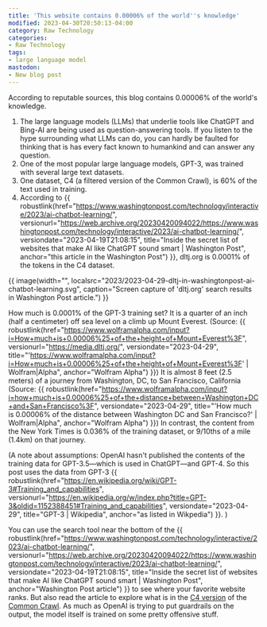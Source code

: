 ```yaml
---
title: 'This website contains 0.00006% of the world''s knowledge'
modified: 2023-04-30T20:50:13-04:00
category: Raw Technology
categories:
- Raw Technology
tags:
- large language model
mastodon:
- New blog post
---
```

According to reputable sources, this blog contains 0.00006% of the world's knowledge.

1. The large language models (LLMs) that underlie tools like ChatGPT and Bing-AI are being used as question-answering tools. If you listen to the hype surrounding what LLMs can do, you can hardly be faulted for thinking that is has every fact known to humankind and can answer any question.
1. One of the most popular large language models, GPT-3, was trained with several large text datasets. 
1. One dataset, C4 (a filtered version of the Common Crawl), is 60% of the text used in training. 
1. According to {{ robustlink(href="https://www.washingtonpost.com/technology/interactive/2023/ai-chatbot-learning/", versionurl="https://web.archive.org/20230420094022/https://www.washingtonpost.com/technology/interactive/2023/ai-chatbot-learning/", versiondate="2023-04-19T21:08:15", title="Inside the secret list of websites that make AI like ChatGPT sound smart | Washington Post", anchor="this article in the Washington Post") }}, dltj.org is 0.0001% of the tokens in the C4 dataset.

{{ image(width="", localsrc="2023/2023-04-29-dltj-in-washingtonpost-ai-chatbot-learning.svg", caption="Screen capture of 'dltj.org' search results in Washington Post article.") }}

How much is 0.0001% of the GPT-3 training set? 
It is a quarter of an inch (half a centimeter) off sea level on a climb up Mount Everest. (Source: {{ robustlink(href="https://www.wolframalpha.com/input?i=How+much+is+0.00006%25+of+the+height+of+Mount+Everest%3F", versionurl="https://media.dltj.org/", versiondate="2023-04-29", title="'https://www.wolframalpha.com/input?i=How+much+is+0.00006%25+of+the+height+of+Mount+Everest%3F' | Wolfram|Alpha", anchor="Wolfram Alpha") }}) 
It is almost 8 feet (2.5 meters) of a journey from Washington, DC, to San Francisco, California (Source: {{ robustlink(href="https://www.wolframalpha.com/input?i=how+much+is+0.00006%25+of+the+distance+between+Washington+DC+and+San+Francisco%3F", versiondate="2023-04-29", title="'How much is 0.00006% of the distance between Washington DC and San Francisco?' | Wolfram|Alpha", anchor="Wolfram Alpha") }}) 
In contrast, the content from the New York Times is 0.036% of the training dataset, or 9/10ths of a mile (1.4km) on that journey.

(A note about assumptions: OpenAI hasn't published the contents of the training data for GPT-3.5—which is used in ChatGPT—and GPT-4. So this post uses the data from GPT-3 {{ robustlink(href="https://en.wikipedia.org/wiki/GPT-3#Training_and_capabilities", versionurl="https://en.wikipedia.org/w/index.php?title=GPT-3&oldid=1152388451#Training_and_capabilities", versiondate="2023-04-29", title="GPT-3 | Wikipedia", anchor="as listed in Wikpedia") }}. )

You can use the search tool near the bottom of the {{ robustlink(href="https://www.washingtonpost.com/technology/interactive/2023/ai-chatbot-learning/", versionurl="https://web.archive.org/20230420094022/https://www.washingtonpost.com/technology/interactive/2023/ai-chatbot-learning/", versiondate="2023-04-19T21:08:15", title="Inside the secret list of websites that make AI like ChatGPT sound smart | Washington Post", anchor="Washington Post article") }} to see where your favorite website ranks. 
But also read the article to explore what is in the <a href="https://paperswithcode.com/dataset/c4">C4 version</a> of the <a href="https://commoncrawl.org">Common Crawl</a>. 
As much as OpenAI is trying to put guardrails on the output, the model itself is trained on some pretty offensive stuff. 

